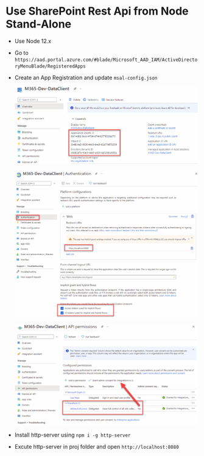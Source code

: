# Use SharePoint Rest Api from Node Stand-Alone

- Use Node 12.x
- Go to `https://aad.portal.azure.com/#blade/Microsoft_AAD_IAM/ActiveDirectoryMenuBlade/RegisteredApps`
- Create an App Registration and update `msal-config.json`

    ![app-reg-01](_images/app-reg-01.png)

    ![app-reg-01](_images/app-reg-02.png)

    ![app-reg-01](_images/app-reg-03.png)

- Install http-server using `npm i -g http-server`    
- Excute http-server in proj folder and open `http://localhost:8080`